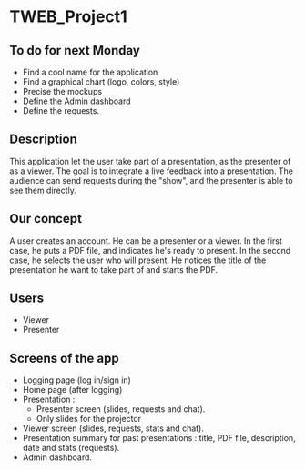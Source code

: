 TWEB_Project1
=============

## To do for next Monday
- Find a cool name for the application
- Find a graphical chart (logo, colors, style)
- Precise the mockups
- Define the Admin dashboard
- Define the requests.

## Description
This application let the user take part of a presentation, as the presenter of as a viewer.
The goal is to integrate a live feedback into a presentation. The audience can send requests during
the "show", and the presenter is able to see them directly.

## Our concept
A user creates an account. He can be a presenter or a viewer. 
In the first case, he puts a PDF file, and indicates he's ready to present.
In the second case, he selects the user who will present. He notices the title
of the presentation he want to take part of and starts the PDF.

## Users
- Viewer
- Presenter

## Screens of the app
- Logging page (log in/sign in)
- Home page (after logging)
- Presentation :
	- Presenter screen (slides, requests and chat).
	- Only slides for the projector
- Viewer screen (slides, requests, stats and chat).
- Presentation summary for past presentations : title, PDF file, description, date and stats (requests).
- Admin dashboard.


